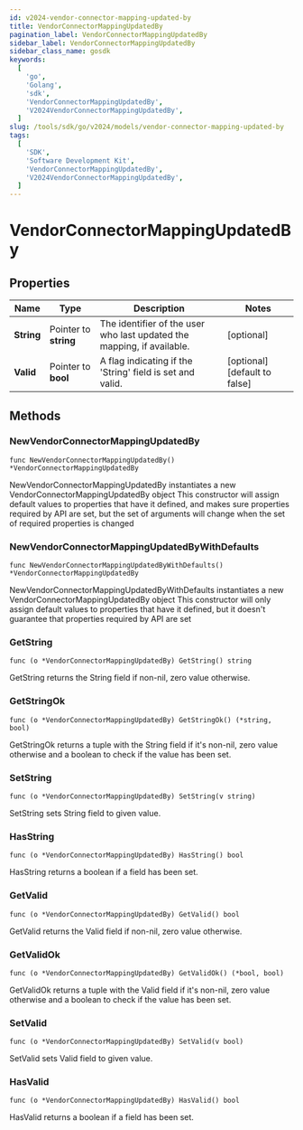 ```yaml
---
id: v2024-vendor-connector-mapping-updated-by
title: VendorConnectorMappingUpdatedBy
pagination_label: VendorConnectorMappingUpdatedBy
sidebar_label: VendorConnectorMappingUpdatedBy
sidebar_class_name: gosdk
keywords:
  [
    'go',
    'Golang',
    'sdk',
    'VendorConnectorMappingUpdatedBy',
    'V2024VendorConnectorMappingUpdatedBy',
  ]
slug: /tools/sdk/go/v2024/models/vendor-connector-mapping-updated-by
tags:
  [
    'SDK',
    'Software Development Kit',
    'VendorConnectorMappingUpdatedBy',
    'V2024VendorConnectorMappingUpdatedBy',
  ]
---
```


# VendorConnectorMappingUpdatedBy

## Properties

| Name | Type | Description | Notes |
| --- | --- | --- | --- |
| **String** | Pointer to **string** | The identifier of the user who last updated the mapping, if available. | [optional] |
| **Valid** | Pointer to **bool** | A flag indicating if the 'String' field is set and valid. | [optional] [default to false] |

## Methods

### NewVendorConnectorMappingUpdatedBy

`func NewVendorConnectorMappingUpdatedBy() *VendorConnectorMappingUpdatedBy`

NewVendorConnectorMappingUpdatedBy instantiates a new VendorConnectorMappingUpdatedBy object This constructor will assign default values to properties that have it defined, and makes sure properties required by API are set, but the set of arguments will change when the set of required properties is changed

### NewVendorConnectorMappingUpdatedByWithDefaults

`func NewVendorConnectorMappingUpdatedByWithDefaults() *VendorConnectorMappingUpdatedBy`

NewVendorConnectorMappingUpdatedByWithDefaults instantiates a new VendorConnectorMappingUpdatedBy object This constructor will only assign default values to properties that have it defined, but it doesn't guarantee that properties required by API are set

### GetString

`func (o *VendorConnectorMappingUpdatedBy) GetString() string`

GetString returns the String field if non-nil, zero value otherwise.

### GetStringOk

`func (o *VendorConnectorMappingUpdatedBy) GetStringOk() (*string, bool)`

GetStringOk returns a tuple with the String field if it's non-nil, zero value otherwise and a boolean to check if the value has been set.

### SetString

`func (o *VendorConnectorMappingUpdatedBy) SetString(v string)`

SetString sets String field to given value.

### HasString

`func (o *VendorConnectorMappingUpdatedBy) HasString() bool`

HasString returns a boolean if a field has been set.

### GetValid

`func (o *VendorConnectorMappingUpdatedBy) GetValid() bool`

GetValid returns the Valid field if non-nil, zero value otherwise.

### GetValidOk

`func (o *VendorConnectorMappingUpdatedBy) GetValidOk() (*bool, bool)`

GetValidOk returns a tuple with the Valid field if it's non-nil, zero value otherwise and a boolean to check if the value has been set.

### SetValid

`func (o *VendorConnectorMappingUpdatedBy) SetValid(v bool)`

SetValid sets Valid field to given value.

### HasValid

`func (o *VendorConnectorMappingUpdatedBy) HasValid() bool`

HasValid returns a boolean if a field has been set.
